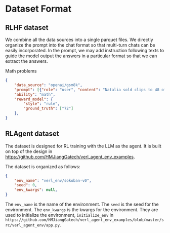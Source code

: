 # Dataset Format
## RLHF dataset
We combine all the data sources into a single parquet files. We directly organize the prompt into the chat format so that multi-turn chats can be easily incorporated. In the prompt, we may add instruction following texts to guide the model output the answers in a particular format so that we can extract the answers.

Math problems
```json
{
    "data_source": "openai/gsm8k",
    "prompt": [{"role": "user", "content": "Natalia sold clips to 48 of her friends in April, and then she sold half as many clips in May. How many clips did Natalia sell altogether in April and May? Let's think step by step and output the final answer after \"####\""}],
    "ability": "math",
    "reward_model": {
        "style": "rule",
        "ground_truth": ["72"]
    },
}
```

## RLAgent dataset

The dataset is designed for RL training with the LLM as the agent. 
It is built on top of the design in https://github.com/HMJiangGatech/verl_agent_env_examples.

The dataset is organized as follows:
```json
{
    "env_name": "verl_env/sokoban-v0",
    "seed": 0,
    "env_kwargs": null,
}
```
The `env_name` is the name of the environment.
The `seed` is the seed for the environment.
The `env_kwargs` is the kwargs for the environment.
They are used to initialize the environment, `initialize_env` in `https://github.com/HMJiangGatech/verl_agent_env_examples/blob/master/src/verl_agent_env/app.py`.

